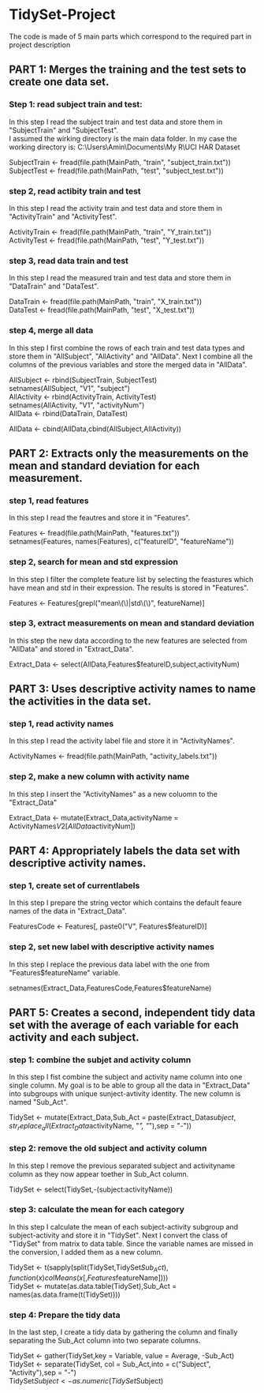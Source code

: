 # TidySet-Project

The code is made of 5 main parts which correspond to the required part in project description  

## PART 1: Merges the training and the test sets to create one data set.

### Step 1: read subject train and test:  

In this step I read the subject train and test data and store them in "SubjectTrain" and "SubjectTest".  
I assumed the wirking directory is the main data folder. In my case the working directory is: C:\Users\Amin\Documents\My R\UCI HAR Dataset  

SubjectTrain <- fread(file.path(MainPath, "train", "subject_train.txt"))  
SubjectTest <- fread(file.path(MainPath, "test", "subject_test.txt"))

### step 2, read actibity train and test  
In this step I read the activity train and test data and store them in "ActivityTrain" and "ActivityTest".  

ActivityTrain <- fread(file.path(MainPath, "train", "Y_train.txt"))  
ActivityTest <- fread(file.path(MainPath, "test", "Y_test.txt"))

### step 3, read data train and test  

In this step I read the measured train and test data and store them in "DataTrain" and "DataTest".  

DataTrain <- fread(file.path(MainPath, "train", "X_train.txt"))  
DataTest <- fread(file.path(MainPath, "test", "X_test.txt"))

### step 4, merge all data  

In this step I first combine the rows of each train and test data types and store them in "AllSubject", "AllActivity" and "AllData". Next I combine all the columns of the previous variables and store the merged data in "AllData".  

AllSubject <- rbind(SubjectTrain, SubjectTest)  
setnames(AllSubject, "V1", "subject")  
AllActivity <- rbind(ActivityTrain, ActivityTest)  
setnames(AllActivity, "V1", "activityNum")  
AllData <- rbind(DataTrain, DataTest)  

AllData <- cbind(AllData,cbind(AllSubject,AllActivity))

## PART 2: Extracts only the measurements on the mean and standard deviation for each measurement.

### step 1, read features  

In this step I read the feautres and store it in "Features".  

Features <- fread(file.path(MainPath, "features.txt"))  
setnames(Features, names(Features), c("featureID", "featureName"))  

### step 2, search for mean and std expression  

In this step I filter the complete feature list by selecting the feastures which have mean and std in their expression. The results is stored in "Features".  

Features <- Features[grepl("mean\\(\\)|std\\(\\)", featureName)]  

### step 3, extract measurements on mean and standard deviation  

In this step the new data according to the new features are selected from "AllData" and stored in "Extract_Data".  

Extract_Data <- select(AllData,Features$featureID,subject,activityNum)  

## PART 3: Uses descriptive activity names to name the activities in the data set.

### step 1, read activity names  

In this step I read the activity label file and store it in "ActivityNames".  

ActivityNames <- fread(file.path(MainPath, "activity_labels.txt"))  

### step 2, make a new column with activity name  

In this step I insert the "ActivityNames" as a new coluomn to the "Extract_Data"  

Extract_Data <- mutate(Extract_Data,activityName = ActivityNames$V2[AllData$activityNum])  


## PART 4: Appropriately labels the data set with descriptive activity names.

### step 1, create set of currentlabels  

In this step I prepare the string vector which contains the default feaure names of the data in "Extract_Data".  

FeaturesCode <- Features[, paste0("V", Features$featureID)]  

### step 2, set new label with descriptive activity names  

In this step I replace the previous data label with the one from "Features$featureName" variable.  

setnames(Extract_Data,FeaturesCode,Features$featureName)  


## PART 5: Creates a second, independent tidy data set with the average of each variable for each activity and each subject.

### step 1: combine the subjet and activity column  

In this step I fist combine the subject and activity name column into one single column. My goal is to be able to group all the data in "Extract_Data" into subgroups with unique sunject-avtivity identity. The new column is named "Sub_Act".  

TidySet <- mutate(Extract_Data,Sub_Act = paste(Extract_Data$subject,str_replace_all(Extract_Data$activityName, "_", "_"),sep = "-"))  

### step 2: remove the old subject and activity column  

In this step I remove the previous separated subject and activityname column as they now appear toether in Sub_Act column.  

TidySet <- select(TidySet,-(subject:activityName))  

### step 3: calculate the mean for each category  

In this step I calculate the mean of each subject-activity subgroup and subject-activity and store it in "TidySet". Next I convert the class of "TidySet" from matrix to data table. Since the variable names are missed in the conversion, I added them as a new column.  

TidySet <- t(sapply(split(TidySet,TidySet$Sub_Act), function(x) colMeans(x[,Features$featureName])))  
TidySet <- mutate(as.data.table(TidySet),Sub_Act = names(as.data.frame(t(TidySet))))

### step 4: Prepare the tidy data  

In the last step, I create a tidy data by gathering the column and finally separating the Sub_Act column into two separate columns.

TidySet <- gather(TidySet,key = Variable, value = Average, -Sub_Act)  
TidySet <- separate(TidySet, col = Sub_Act,into = c("Subject", "Activity"),sep = "-")  
TidySet$Subject<-as.numeric(TidySet$Subject)
